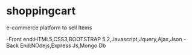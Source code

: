# shoppingcart
e-commerce  platform to sell Items

-Front end:HTML5,CSS3,BOOTSTRAP 5.2,Javascript,Jquery,Ajax,Json
-Back End:NOdejs,Express Js,Mongo Db
